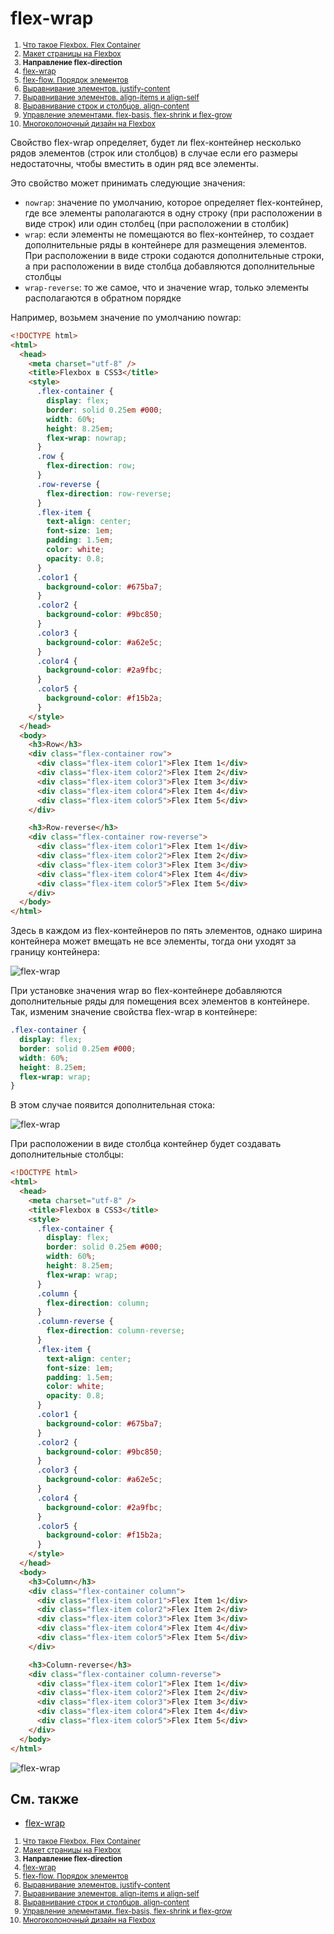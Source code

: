 # flex-wrap

<small markdown="1">

1. [Что такое Flexbox. Flex Container](flex-1.md)
2. [Макет страницы на Flexbox](flex-2.md)
3. **Направление flex-direction**
4. [flex-wrap](flex-4.md)
5. [flex-flow. Порядок элементов](flex-5.md)
6. [Выравнивание элементов. justify-content](flex-6.md)
7. [Выравнивание элементов. align-items и align-self](flex-7.md)
8. [Выравнивание строк и столбцов. align-content](flex-8.md)
9. [Управление элементами. flex-basis, flex-shrink и flex-grow](flex-9.md)
10. [Многоколоночный дизайн на Flexbox](flex-10.md)

</small>

Свойство flex-wrap определяет, будет ли flex-контейнер несколько рядов элементов (строк или столбцов) в случае если его размеры недостаточны, чтобы вместить в один ряд все элементы.

Это свойство может принимать следующие значения:

- `nowrap`: значение по умолчанию, которое определяет flex-контейнер, где все элементы раполагаются в одну строку (при расположении в виде строк) или один столбец (при расположении в столбик)
- `wrap`: если элементы не помещаются во flex-контейнер, то создает дополнительные ряды в контейнере для размещения элементов. При расположении в виде строки содаются дополнительные строки, а при расположении в виде столбца добавляются дополнительные столбцы
- `wrap-reverse`: то же самое, что и значение wrap, только элементы располагаются в обратном порядке

Например, возьмем значение по умолчанию nowrap:

```html
<!DOCTYPE html>
<html>
  <head>
    <meta charset="utf-8" />
    <title>Flexbox в CSS3</title>
    <style>
      .flex-container {
        display: flex;
        border: solid 0.25em #000;
        width: 60%;
        height: 8.25em;
        flex-wrap: nowrap;
      }
      .row {
        flex-direction: row;
      }
      .row-reverse {
        flex-direction: row-reverse;
      }
      .flex-item {
        text-align: center;
        font-size: 1em;
        padding: 1.5em;
        color: white;
        opacity: 0.8;
      }
      .color1 {
        background-color: #675ba7;
      }
      .color2 {
        background-color: #9bc850;
      }
      .color3 {
        background-color: #a62e5c;
      }
      .color4 {
        background-color: #2a9fbc;
      }
      .color5 {
        background-color: #f15b2a;
      }
    </style>
  </head>
  <body>
    <h3>Row</h3>
    <div class="flex-container row">
      <div class="flex-item color1">Flex Item 1</div>
      <div class="flex-item color2">Flex Item 2</div>
      <div class="flex-item color3">Flex Item 3</div>
      <div class="flex-item color4">Flex Item 4</div>
      <div class="flex-item color5">Flex Item 5</div>
    </div>

    <h3>Row-reverse</h3>
    <div class="flex-container row-reverse">
      <div class="flex-item color1">Flex Item 1</div>
      <div class="flex-item color2">Flex Item 2</div>
      <div class="flex-item color3">Flex Item 3</div>
      <div class="flex-item color4">Flex Item 4</div>
      <div class="flex-item color5">Flex Item 5</div>
    </div>
  </body>
</html>
```

Здесь в каждом из flex-контейнеров по пять элементов, однако ширина контейнера может вмещать не все элементы, тогда они уходят за границу контейнера:

![flex-wrap](flex-3-1.png)

При установке значения wrap во flex-контейнере добавляются дополнительные ряды для помещения всех элементов в контейнере. Так, изменим значение свойства flex-wrap в контейнере:

```css
.flex-container {
  display: flex;
  border: solid 0.25em #000;
  width: 60%;
  height: 8.25em;
  flex-wrap: wrap;
}
```

В этом случае появится дополнительная стока:

![flex-wrap](flex-3-2.png)

При расположении в виде столбца контейнер будет создавать дополнительные столбцы:

```html
<!DOCTYPE html>
<html>
  <head>
    <meta charset="utf-8" />
    <title>Flexbox в CSS3</title>
    <style>
      .flex-container {
        display: flex;
        border: solid 0.25em #000;
        width: 60%;
        height: 8.25em;
        flex-wrap: wrap;
      }
      .column {
        flex-direction: column;
      }
      .column-reverse {
        flex-direction: column-reverse;
      }
      .flex-item {
        text-align: center;
        font-size: 1em;
        padding: 1.5em;
        color: white;
        opacity: 0.8;
      }
      .color1 {
        background-color: #675ba7;
      }
      .color2 {
        background-color: #9bc850;
      }
      .color3 {
        background-color: #a62e5c;
      }
      .color4 {
        background-color: #2a9fbc;
      }
      .color5 {
        background-color: #f15b2a;
      }
    </style>
  </head>
  <body>
    <h3>Column</h3>
    <div class="flex-container column">
      <div class="flex-item color1">Flex Item 1</div>
      <div class="flex-item color2">Flex Item 2</div>
      <div class="flex-item color3">Flex Item 3</div>
      <div class="flex-item color4">Flex Item 4</div>
      <div class="flex-item color5">Flex Item 5</div>
    </div>

    <h3>Column-reverse</h3>
    <div class="flex-container column-reverse">
      <div class="flex-item color1">Flex Item 1</div>
      <div class="flex-item color2">Flex Item 2</div>
      <div class="flex-item color3">Flex Item 3</div>
      <div class="flex-item color4">Flex Item 4</div>
      <div class="flex-item color5">Flex Item 5</div>
    </div>
  </body>
</html>
```

![flex-wrap](flex-3-3.png)

## См. также

- [flex-wrap](../flex-wrap.md)

<small markdown="1">

1. [Что такое Flexbox. Flex Container](flex-1.md)
2. [Макет страницы на Flexbox](flex-2.md)
3. **Направление flex-direction**
4. [flex-wrap](flex-4.md)
5. [flex-flow. Порядок элементов](flex-5.md)
6. [Выравнивание элементов. justify-content](flex-6.md)
7. [Выравнивание элементов. align-items и align-self](flex-7.md)
8. [Выравнивание строк и столбцов. align-content](flex-8.md)
9. [Управление элементами. flex-basis, flex-shrink и flex-grow](flex-9.md)
10. [Многоколоночный дизайн на Flexbox](flex-10.md)

</small>
